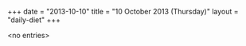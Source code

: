 +++
date = "2013-10-10"
title = "10 October 2013 (Thursday)"
layout = "daily-diet"
+++

<p>&lt;no entries&gt;</p>